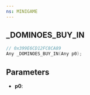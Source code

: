```yaml
---
ns: MINIGAME
---
```

## _DOMINOES_BUY_IN

```c
// 0x399E6CD12FC8CA89
Any _DOMINOES_BUY_IN(Any p0);
```

## Parameters
* **p0**:
